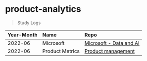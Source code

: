 # product-analytics
> Study Logs


|Year-Month|Name|Repo|
|:-|:-|:-|
|2022-06|Microsoft| [Microsoft - Data and AI](https://github.com/ttobaegi/microsoft)|
|2022-06|Product Metrics| [Product management]([https://github.com/ttobaegi/microsoft](https://github.com/ttobaegi/da-knowledge/tree/main/product-analytics))|
